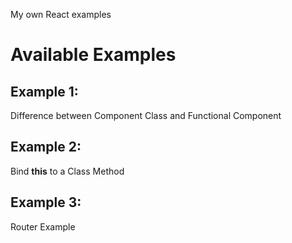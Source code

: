 My own React examples
# Available Examples #

## Example 1: ##
Difference between Component Class and Functional Component

## Example 2: ##

Bind **this** to a Class Method

## Example 3: ##

Router Example


